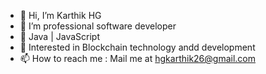 - 👋 Hi, I’m Karthik HG
- 👀 I’m professional software developer
- 🌱 Java | JavaScript
- 💞️ Interested in Blockchain technology andd development
- 📫 How to reach me : Mail me at hgkarthik26@gmail.com

<!---
HGKarthik26/HGKarthik26 is a ✨ special ✨ repository because its `README.md` (this file) appears on your GitHub profile.
You can click the Preview link to take a look at your changes.
--->
